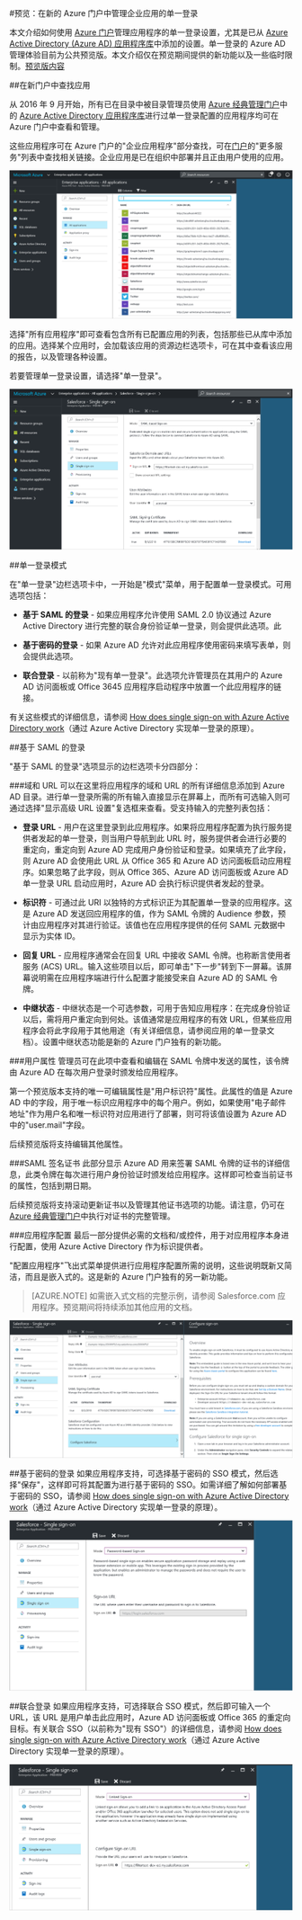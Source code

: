 <properties
    pageTitle="Azure Active Directory 预览版中针对企业应用的单一登录管理 | Azure"
    description="了解如何通过 Azure Active Directory 管理企业应用的单一登录"
    services="active-directory"
    documentationCenter=""
    authors="asmalser"
    manager="stevenpo"
    editor=""/>

<tags
    ms.service="active-directory"
    ms.devlang="na"
    ms.topic="article"
    ms.tgt_pltfrm="na"
    ms.workload="identity"
    ms.date="09/12/2016"
    ms.author="asmalser"
    wacn.date="10/11/2016"/>

#预览：在新的 Azure 门户中管理企业应用的单一登录

本文介绍如何使用 [Azure 门户](https://portal.azure.cn)管理应用程序的单一登录设置，尤其是已从 [Azure Active Directory (Azure AD) 应用程序库](/documentation/articles/active-directory-appssoaccess-whatis/#get-started-with-the-azure-ad-application-gallery/)中添加的设置。单一登录的 Azure AD 管理体验目前为公共预览版。本文介绍仅在预览期间提供的新功能以及一些临时限制。[预览版内容](/documentation/articles/active-directory-preview-explainer/)

##在新门户中查找应用

从 2016 年 9 月开始，所有已在目录中被目录管理员使用 [Azure 经典管理门户](https://manage.windowsazure.cn)中的 [Azure Active Directory 应用程序库](/documentation/articles/active-directory-appssoaccess-whatis/#get-started-with-the-azure-ad-application-gallery/)进行过单一登录配置的应用程序均可在 Azure 门户中查看和管理。

这些应用程序可在 Azure 门户的"企业应用程序"部分查找，可在[门户](https://portal.azure.cn)的"更多服务"列表中查找相关链接。企业应用是已在组织中部署并且正由用户使用的应用。

!["企业应用程序"边栏选项卡][1]

选择"所有应用程序"即可查看包含所有已配置应用的列表，包括那些已从库中添加的应用。选择某个应用时，会加载该应用的资源边栏选项卡，可在其中查看该应用的报告，以及管理各种设置。

若要管理单一登录设置，请选择"单一登录"。

!["应用程序资源"边栏选项卡][2]


##单一登录模式

在"单一登录"边栏选项卡中，一开始是"模式"菜单，用于配置单一登录模式。可用选项包括：

* **基于 SAML 的登录** - 如果应用程序允许使用 SAML 2.0 协议通过 Azure Active Directory 进行完整的联合身份验证单一登录，则会提供此选项。此

* **基于密码的登录** - 如果 Azure AD 允许对此应用程序使用密码来填写表单，则会提供此选项。

* **联合登录** - 以前称为"现有单一登录"。此选项允许管理员在其用户的 Azure AD 访问面板或 Office 3645 应用程序启动程序中放置一个此应用程序的链接。

有关这些模式的详细信息，请参阅 [How does single sign-on with Azure Active Directory work](/documentation/articles/active-directory-appssoaccess-whatis/#how-does-single-sign-on-with-azure-active-directory-work/)（通过 Azure Active Directory 实现单一登录的原理）。


##基于 SAML 的登录

"基于 SAML 的登录"选项显示的边栏选项卡分四部分：

###域和 URL
可以在这里将应用程序的域和 URL 的所有详细信息添加到 Azure AD 目录。进行单一登录所需的所有输入直接显示在屏幕上，而所有可选输入则可通过选择"显示高级 URL 设置"复选框来查看。受支持输入的完整列表包括：

* **登录 URL** - 用户在这里登录到此应用程序。如果将应用程序配置为执行服务提供者发起的单一登录，则当用户导航到此 URL 时，服务提供者会进行必要的重定向，重定向到 Azure AD 完成用户身份验证和登录。如果填充了此字段，则 Azure AD 会使用此 URL 从 Office 365 和 Azure AD 访问面板启动应用程序。如果忽略了此字段，则从 Office 365、Azure AD 访问面板或 Azure AD 单一登录 URL 启动应用时，Azure AD 会执行标识提供者发起的登录。

* **标识符** - 可通过此 URI 以独特的方式标识正为其配置单一登录的应用程序。这是 Azure AD 发送回应用程序的值，作为 SAML 令牌的 Audience 参数，预计由应用程序对其进行验证。该值也在应用程序提供的任何 SAML 元数据中显示为实体 ID。

* **回复 URL** - 应用程序通常会在回复 URL 中接收 SAML 令牌。也称断言使用者服务 (ACS) URL。输入这些项目以后，即可单击"下一步"转到下一屏幕。该屏幕说明需在应用程序端进行什么配置才能接受来自 Azure AD 的 SAML 令牌。

* **中继状态** - 中继状态是一个可选参数，可用于告知应用程序：在完成身份验证以后，需将用户重定向到何处。该值通常是应用程序的有效 URL，但某些应用程序会将此字段用于其他用途（有关详细信息，请参阅应用的单一登录文档）。设置中继状态功能是新的 Azure 门户独有的新功能。

###用户属性
管理员可在此项中查看和编辑在 SAML 令牌中发送的属性，该令牌由 Azure AD 在每次用户登录时颁发给应用程序。

第一个预览版本支持的唯一可编辑属性是"用户标识符"属性。此属性的值是 Azure AD 中的字段，用于唯一标识应用程序中的每个用户。例如，如果使用"电子邮件地址"作为用户名和唯一标识符对应用进行了部署，则可将该值设置为 Azure AD 中的"user.mail"字段。

后续预览版将支持编辑其他属性。

###SAML 签名证书
此部分显示 Azure AD 用来签署 SAML 令牌的证书的详细信息，此类令牌在每次进行用户身份验证时颁发给应用程序。这样即可检查当前证书的属性，包括到期日期。

后续预览版将支持滚动更新证书以及管理其他证书选项的功能。请注意，仍可在 [Azure 经典管理门户](/documentation/articles/active-directory-sso-certs/)中执行对证书的完整管理。

###应用程序配置
最后一部分提供必需的文档和/或控件，用于对应用程序本身进行配置，使用 Azure Active Directory 作为标识提供者。

"配置应用程序"飞出式菜单提供进行应用程序配置所需的说明，这些说明既新又简洁，而且是嵌入式的。这是新的 Azure 门户独有的另一新功能。

> [AZURE.NOTE] 如需嵌入式文档的完整示例，请参阅 Salesforce.com 应用程序。预览期间将持续添加其他应用的文档。

![嵌入式文档][3]

##基于密码的登录
如果应用程序支持，可选择基于密码的 SSO 模式，然后选择"保存"，这样即可将其配置为进行基于密码的 SSO。如需详细了解如何部署基于密码的 SSO，请参阅 [How does single sign-on with Azure Active Directory work](/documentation/articles/active-directory-appssoaccess-whatis/#how-does-single-sign-on-with-azure-active-directory-work/)（通过 Azure Active Directory 实现单一登录的原理）。

![基于密码的登录][4]


##联合登录
如果应用程序支持，可选择联合 SSO 模式，然后即可输入一个 URL，该 URL 是用户单击此应用时，Azure AD 访问面板或 Office 365 的重定向目标。有关联合 SSO（以前称为"现有 SSO"）的详细信息，请参阅 [How does single sign-on with Azure Active Directory work](/documentation/articles/active-directory-appssoaccess-whatis/#how-does-single-sign-on-with-azure-active-directory-work/)（通过 Azure Active Directory 实现单一登录的原理）。

![联合登录][5]

[1]: ./media/active-directory-enterprise-apps-manage-sso/enterprise-apps-blade.PNG
[2]: ./media/active-directory-enterprise-apps-manage-sso/enterprise-apps-sso-blade.PNG
[3]: ./media/active-directory-enterprise-apps-manage-sso/enterprise-apps-blade-embedded-docs.PNG
[4]: ./media/active-directory-enterprise-apps-manage-sso/enterprise-apps-blade-password-sso.PNG
[5]: ./media/active-directory-enterprise-apps-manage-sso/enterprise-apps-blade-linked-sso.PNG

<!---HONumber=Mooncake_0926_2016-->
